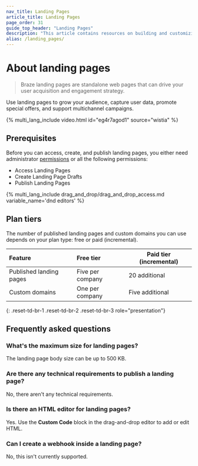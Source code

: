 ```yaml
---
nav_title: Landing Pages
article_title: Landing Pages
page_order: 31
guide_top_header: "Landing Pages"
description: "This article contains resources on building and customizing Braze landing pages."
alias: /landing_pages/
---
```


# About landing pages

> Braze landing pages are standalone web pages that can drive your user acquisition and engagement strategy.

Use landing pages to grow your audience, capture user data, promote special offers, and support multichannel campaigns.

{% multi_lang_include video.html id="eg4r7agod1" source="wistia" %}

## Prerequisites

Before you can access, create, and publish landing pages, you either need administrator [permissions]({{site.baseurl}}/user_guide/administrative/app_settings/manage_your_braze_users/user_permissions/#list-of-permissions) or all the following permissions:

- Access Landing Pages
- Create Landing Page Drafts
- Publish Landing Pages

{% multi_lang_include drag_and_drop/drag_and_drop_access.md variable_name='dnd editors' %}

## Plan tiers

The number of published landing pages and custom domains you can use depends on your plan type: free or paid (incremental).

| Feature                                                                                                   | Free tier     | Paid tier (incremental)     |
| :---------------------------------------------------------------------------------------------------------------- | :--------------- | ----------------- |
| Published landing pages                                                                 | Five per company | 20 additional |
| Custom domains          | One per company | Five additional |
{: .reset-td-br-1 .reset-td-br-2 .reset-td-br-3 role="presentation"}

## Frequently asked questions

### What's the maximum size for landing pages?

The landing page body size can be up to 500 KB.

### Are there any technical requirements to publish a landing page?

No, there aren't any technical requirements.

### Is there an HTML editor for landing pages?

Yes. Use the **Custom Code** block in the drag-and-drop editor to add or edit HTML.

### Can I create a webhook inside a landing page?

No, this isn't currently supported.

